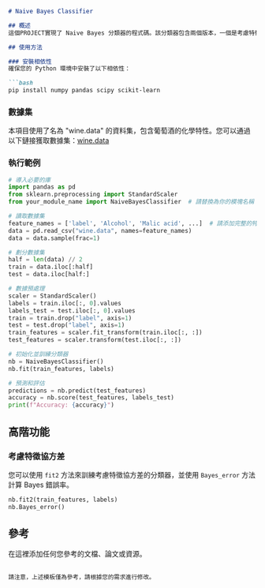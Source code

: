 ```markdown
# Naive Bayes Classifier

## 概述
這個PROJECT實現了 Naive Bayes 分類器的程式碼。該分類器包含兩個版本，一個是考慮特徵獨立的情況，另一個則考慮了特徵之間的協方差。

## 使用方法

### 安裝相依性
確保您的 Python 環境中安裝了以下相依性：

```bash
pip install numpy pandas scipy scikit-learn
```

### 數據集
本項目使用了名為 "wine.data" 的資料集，包含葡萄酒的化學特性。您可以通過以下鏈接獲取數據集：[wine.data](链接到数据集)

### 執行範例
```python
# 導入必要的庫
import pandas as pd
from sklearn.preprocessing import StandardScaler
from your_module_name import NaiveBayesClassifier  # 請替換為你的模塊名稱

# 讀取數據集
feature_names = ['label', 'Alcohol', 'Malic acid', ...]  # 請添加完整的特徵名稱
data = pd.read_csv("wine.data", names=feature_names)
data = data.sample(frac=1)

# 劃分數據集
half = len(data) // 2
train = data.iloc[:half]
test = data.iloc[half:]

# 數據預處理
scaler = StandardScaler()
labels = train.iloc[:, 0].values
labels_test = test.iloc[:, 0].values
train = train.drop("label", axis=1)
test = test.drop("label", axis=1)
train_features = scaler.fit_transform(train.iloc[:, :])
test_features = scaler.transform(test.iloc[:, :])

# 初始化並訓練分類器
nb = NaiveBayesClassifier()
nb.fit(train_features, labels)

# 預測和評估
predictions = nb.predict(test_features)
accuracy = nb.score(test_features, labels_test)
print(f"Accuracy: {accuracy}")
```

## 高階功能

### 考慮特徵協方差
您可以使用 `fit2` 方法來訓練考慮特徵協方差的分類器，並使用 `Bayes_error` 方法計算 Bayes 錯誤率。

```python
nb.fit2(train_features, labels)
nb.Bayes_error()
```

## 參考
在這裡添加任何您參考的文檔、論文或資源。

```

請注意，上述模板僅為參考，請根據您的需求進行修改。
